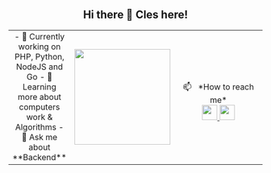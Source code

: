 <h2 style="text-align: center;"> Hi there 👋 Cles here!</h2>

<table boder="0" style="border: 0">
    <tr  style="text-align: center; border: 0">
        <td  style="text-align: center; border: 0">
            - 🔭 Currently working on PHP, Python, NodeJS and Go 
            - 🌱 Learning more about computers work & Algorithms
            - 💬 Ask me about **Backend**
        </td  style="text-align: center; border: 0">
        <td>
            <img width="auto" height="190px" src="https://files.readme.io/8c11911-senior-front-end-developer-openings-1.gif">
        </td>
        <td width="230px" style="text-align: center;">
            </br>
            📫  &nbsp; *How to reach me*
            </br>
            <a href="https://www.linkedin.com/in/cloliveira1/">
                <img height="30" max-width="100" src="https://img.shields.io/badge/Linkedin-Clesley%20Oliveira-blue">
            </a>
            <a href="mailto:clesley.oliveira@gmail.com">
                <img height="30" max-width="100" src="https://img.shields.io/badge/Mail-Cles-orange">
            </a>
        </td>
    </tr>
</table>
